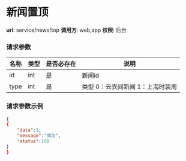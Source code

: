 新闻置顶
=======

**url**: service/news/top
**调用方**: web,app
**权限**: 后台


### 请求参数
|    名称   |  类型  | 是否必存在 |                  说明                  |
|-----------|--------|------------|----------------------------------------|
| id        | int    | 是         |新闻id								   |
| type      | int    | 是         |类型		0：云衣间新闻 1：上海时装周	   |

### 请求参数示例

```json
{
{
	"data":1,
	"message":"成功",
	"status":100
}
}
```
